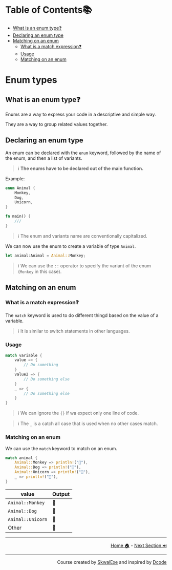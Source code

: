 # Table of Contents📚

- [What is an enum type❓](#what-is-an-enum-type)
- [Declaring an enum type](#declaring-an-enum-type)
- [Matching on an enum](#matching-on-an-enum)
  - [What is a match expression❓](#what-is-a-match-expression)
  - [Usage](#usage)
  - [Matching on an enum](#matching-on-an-enum-1)

# Enum types

## What is an enum type❓

Enums are a way to express your code in a descriptive and simple way.

They are a way to group related values together.

## Declaring an enum type

An enum can be declared with the `enum` keyword, followed by the name of the enum, and then a list of variants.

> ℹ️ **The enums have to be declared out of the main function.**

Example:

```rust
enum Animal {
    Monkey,
    Dog,
    Unicorn,
}

fn main() {
    ///
}
```

> ℹ️ The enum and variants name are conventionally capitalized.

We can now use the enum to create a variable of type `Animal`.

```rust
let animal:Animal = Animal::Monkey;
```

> ℹ️ We can use the `::` operator to specify the variant of the enum (`Monkey` in this case).

## Matching on an enum

### What is a match expression❓

The `match` keyword is used to do different thingd based on the value of a variable.

> ℹ️ It is similar to switch statements in other languages.

### Usage

```rust
match variable {
    value => {
        // Do something
    }
    value2 => {
        // Do something else
    }
    _ => {
        // Do something else
    }
}
``` 

> ℹ️ We can ignore the `{}` if wa expect only one line of code.

> ℹ️ The `_` is a catch all case that is used when no other cases match.

### Matching on an enum

We can use the `match` keyword to match on an enum.

```rust
match animal {
    Animal::Monkey => println!("🐒"),
    Animal::Dog => println!("🐶"),
    Animal::Unicorn => println!("🦄"),
    _ => println!("🤖"),
}
```

| value             | Output |
| ----------------- | ------ |
| `Animal::Monkey`  | 🐒      |
| `Animal::Dog`     | 🐶      |
| `Animal::Unicorn` | 🦄      |
| Other             | 🤖      |

---

<p align="right"><a href="https://skwalexe.github.io/learn-rust/">Home 🏠</a> - <a href="../constants">Next Section ⏭️</a></p>

---

<p align="right">Course created by <a href="https://github.com/SkwalExe/" target="_blank">SkwalExe</a> and inspired by <a href="https://www.youtube.com/watch?v=vOMJlQ5B-M0&list=PLVvjrrRCBy2JSHf9tGxGKJ-bYAN_uDCUL" target="_blank">Dcode</a></p>